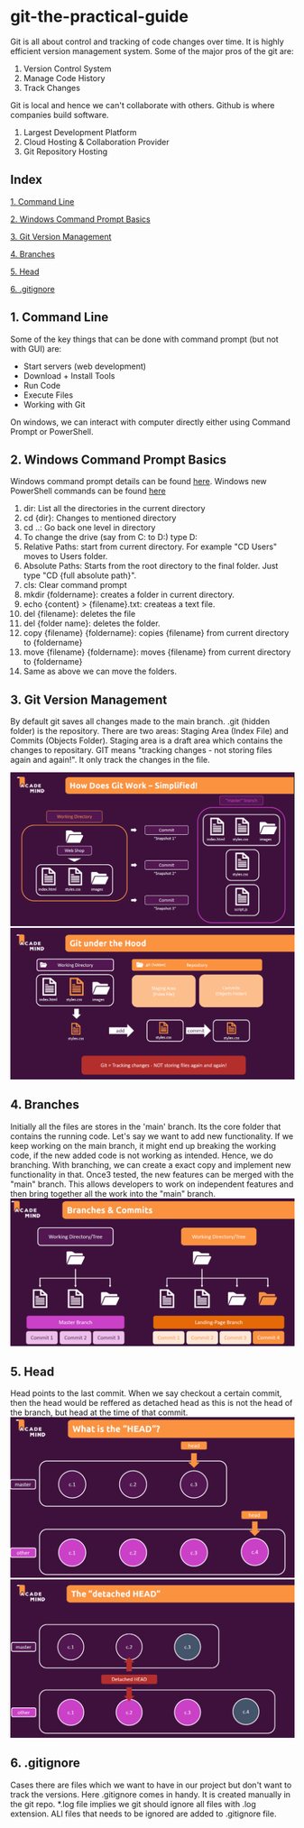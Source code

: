 # git-the-practical-guide
<p>Git is all about control and tracking of code changes over time. It is highly efficient version management system. Some of the major pros of the git are:</p>

<ol>
<li>Version Control System</li>
<li>Manage Code History</li>
<li>Track Changes</li>
</ol>

Git is local and hence we can't collaborate with others. Github is where companies build software. 

<ol>
<li>Largest Development Platform</li>
<li>Cloud Hosting & Collaboration Provider</li>
<li>Git Repository Hosting</li>
</ol>

<h2><a id="index">Index</a></h2>

[1. Command Line](#commandline)

[2. Windows Command Prompt Basics](#windowscommandprompt)

[3. Git Version Management](#versionmanagement)

[4. Branches](#branches)

[5. Head](#head) 

[6. .gitignore](#gitignore)


<h2><a id="commandline">1. Command Line</a></h2>

Some of the key things that can be done with command prompt (but not with GUI) are:
<ul>
<li>Start servers (web development)</li>
<li>Download + Install Tools</li>
<li>Run Code</li>
<li>Execute Files</li>
<li>Working with Git</li>
</ul>

On windows, we can interact with computer directly either using Command Prompt or PowerShell.


<h2><a id="windowscommandprompt">2. Windows Command Prompt Basics</a></h2>

Windows command prompt details can be found [here](https://docs.microsoft.com/en-us/windows-server/administration/windows-commands/windows-commands). Windows new PowerShell commands can be found [here](https://docs.microsoft.com/en-us/powershell/scripting/overview?view=powershell-7)

<ol>
<li>dir: List all the directories in the current directory</li>
<li>cd {dir}: Changes to mentioned directory</li>
<li>cd ..: Go back one level in directory</li>
<li>To change the drive (say from C: to D:) type D:</li>
<li>Relative Paths: start from current directory. For example "CD Users" moves to Users folder.</li>
<li>Absolute Paths: Starts from the root directory to the final folder. Just type "CD {full absolute path}".</li>
<li>cls: Clear command prompt</li>
<li>mkdir {foldername}: creates a folder in current directory.</li>
<li>echo {content} > {filename}.txt: createas a text file.</li>
<li>del {filename}: deletes the file</li>
<li>del {folder name}: deletes the folder.</li>
<li>copy {filename} {foldername}: copies {filename} from current directory to {foldername}</li>
<li>move {filename} {foldername}: moves {filename} from current directory to {foldername}</li>
<li>Same as above we can move the folders.</li>
</ol>


<h2><a id="versionmanagement">3. Git Version Management</a></h2>

By default git saves all changes made to the main branch. .git (hidden folder) is the repository. There are two areas: Staging Area (Index File) and Commits (Objects Folder). Staging area is a draft area which contains the changes to repositary. GIT means "tracking changes - not storing files again and again!". It only track the changes in the file. 

<img src="./Images/01_version_management.png" alt="Version Management"/>

<img src="./Images/02_git_under_the_hood.png" alt="Git under the Hood"/>


<h2><a id="branches">4. Branches</a></h2>
Initially all the files are stores in the 'main' branch. Its the core folder that contains the running code. Let's say we want to add new functionality. If we keep working on the main branch, it might end up breaking the working code, if the new added code is not working as intended. Hence, we do branching. With branching, we can create a exact copy and implement new functionality in that. Once3 tested, the new features can be merged with the "main" branch. This allows developers to work on independent features and then bring together all the work into the "main" branch.

<img src="./Images/03_branches_and_commit.png" alt="Branches and Commit"/>


<h2><a id="head">5. Head</a></h2>
Head points to the last commit. When we say checkout a certain commit, then the head would be reffered as detached head as this is not the head of the branch, but head at the time of that commit.

<img src="./Images/04_head.png" alt="Head"/>

<img src="./Images/05_detached_head.png" alt="Detached Head"/>


<h2><a id="gitignore">6. .gitignore</a></h2>

Cases there are files which we want to have in our project but don't want to track the versions. Here .gitignore comes in handy. It is created manually in the git repo. *.log file implies we git should ignore all files with .log extension. ALl files that needs to be ignored are added to .gitignore file.




<h2><a id=""></a></h2>





<h2><a id=""></a></h2>


<h2><a id=""></a></h2>
